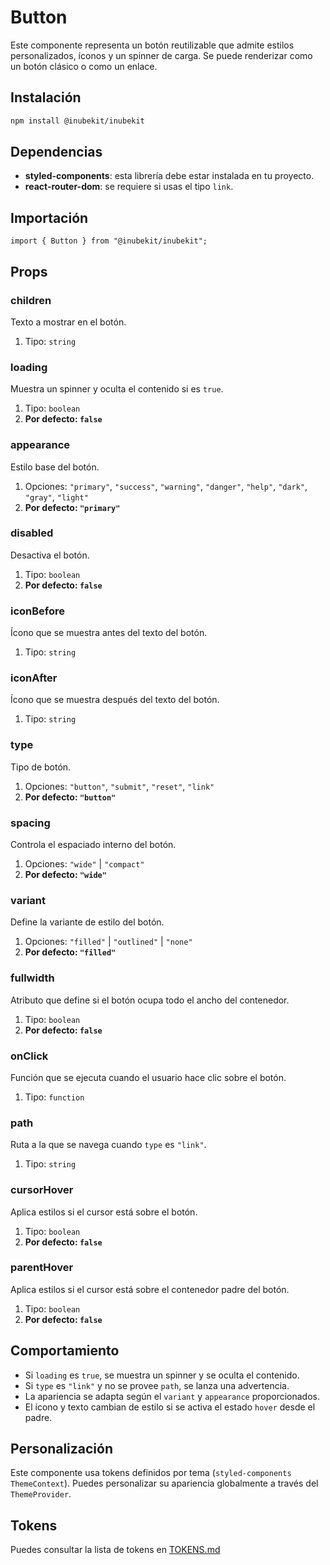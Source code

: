# Button

Este componente representa un botón reutilizable que admite estilos personalizados, íconos y un spinner de carga. Se puede renderizar como un botón clásico o como un enlace.

## Instalación

```bash
npm install @inubekit/inubekit
```

## Dependencias

- **styled-components**: esta librería debe estar instalada en tu proyecto.
- **react-router-dom**: se requiere si usas el tipo `link`.

## Importación

```tsx
import { Button } from "@inubekit/inubekit";
```

## Props

### children

Texto a mostrar en el botón.

1. Tipo: `string`

### loading

Muestra un spinner y oculta el contenido si es `true`.

1. Tipo: `boolean`
2. **Por defecto: `false`**

### appearance

Estilo base del botón.

1. Opciones: `"primary"`, `"success"`, `"warning"`, `"danger"`, `"help"`, `"dark"`, `"gray"`, `"light"`
2. **Por defecto: `"primary"`**

### disabled

Desactiva el botón.

1. Tipo: `boolean`
2. **Por defecto: `false`**

### iconBefore

Ícono que se muestra antes del texto del botón.

1. Tipo: `string`

### iconAfter

Ícono que se muestra después del texto del botón.

1. Tipo: `string`

### type

Tipo de botón.

1. Opciones: `"button"`, `"submit"`, `"reset"`, `"link"`
2. **Por defecto: `"button"`**

### spacing

Controla el espaciado interno del botón.

1. Opciones: `"wide"` | `"compact"`
2. **Por defecto: `"wide"`**

### variant

Define la variante de estilo del botón.

1. Opciones: `"filled"` | `"outlined"` | `"none"`
2. **Por defecto: `"filled"`**

### fullwidth

Atributo que define si el botón ocupa todo el ancho del contenedor.

1. Tipo: `boolean`
2. **Por defecto: `false`**

### onClick

Función que se ejecuta cuando el usuario hace clic sobre el botón.

1. Tipo: `function`

### path

Ruta a la que se navega cuando `type` es `"link"`.

1. Tipo: `string`

### cursorHover

Aplica estilos si el cursor está sobre el botón.

1. Tipo: `boolean`
2. **Por defecto: `false`**

### parentHover

Aplica estilos si el cursor está sobre el contenedor padre del botón.

1. Tipo: `boolean`
2. **Por defecto: `false`**

## Comportamiento

- Si `loading` es `true`, se muestra un spinner y se oculta el contenido.
- Si `type` es `"link"` y no se provee `path`, se lanza una advertencia.
- La apariencia se adapta según el `variant` y `appearance` proporcionados.
- El ícono y texto cambian de estilo si se activa el estado `hover` desde el padre.

## Personalización

Este componente usa tokens definidos por tema (`styled-components ThemeContext`). Puedes personalizar su apariencia globalmente a través del `ThemeProvider`.

## Tokens

Puedes consultar la lista de tokens en [TOKENS.md](./TOKENS.md)
